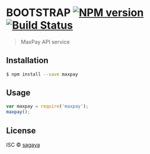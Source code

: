 # BOOTSTRAP [![NPM version](https://badge.fury.io/js/maxpay.svg)](https://npmjs.org/package/maxpay) [![Build Status](https://travis-ci.org/sagaya/maxpay.svg?branch=master)](https://travis-ci.org/sagaya/maxpay)

> MaxPay API service 

## Installation

```sh
$ npm install --save maxpay
```

## Usage

```js
var maxpay = require('maxpay');
maxpay();
```

## License

ISC © [sagaya]()
